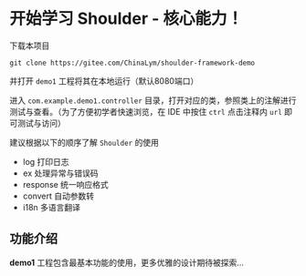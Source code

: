 # 开始学习 Shoulder - 核心能力！

下载本项目

```
git clone https://gitee.com/ChinaLym/shoulder-framework-demo
```

并打开 `demo1` 工程将其在本地运行（默认8080端口）

进入 `com.example.demo1.controller` 目录，打开对应的类，参照类上的注解进行测试与查看。（为了方便初学者快速浏览，在 IDE 中按住 `ctrl` 点击注释内 `url` 即可测试与访问）

建议根据以下的顺序了解 `Shoulder` 的使用

- log   打印日志
- ex    处理异常与错误码
- response  统一响应格式
- convert   自动参数转
- i18n      多语言翻译

## 功能介绍

**demo1** 工程包含最基本功能的使用，更多优雅的设计期待被探索...

